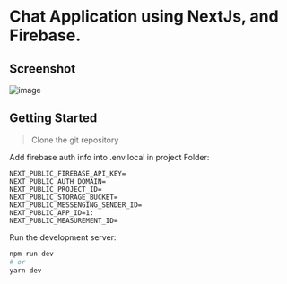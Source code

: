 # Chat Application using NextJs, and Firebase.



## Screenshot
![image](https://github.com/user-attachments/assets/8c14bd68-b783-4eae-8b17-897e0d2138ba)


## Getting Started

> Clone the git repository

Add firebase auth info into .env.local in project Folder:
```
NEXT_PUBLIC_FIREBASE_API_KEY= 
NEXT_PUBLIC_AUTH_DOMAIN=
NEXT_PUBLIC_PROJECT_ID=
NEXT_PUBLIC_STORAGE_BUCKET=
NEXT_PUBLIC_MESSENGING_SENDER_ID=
NEXT_PUBLIC_APP_ID=1:
NEXT_PUBLIC_MEASUREMENT_ID=

```
Run the development server:

```bash
npm run dev
# or
yarn dev
```
